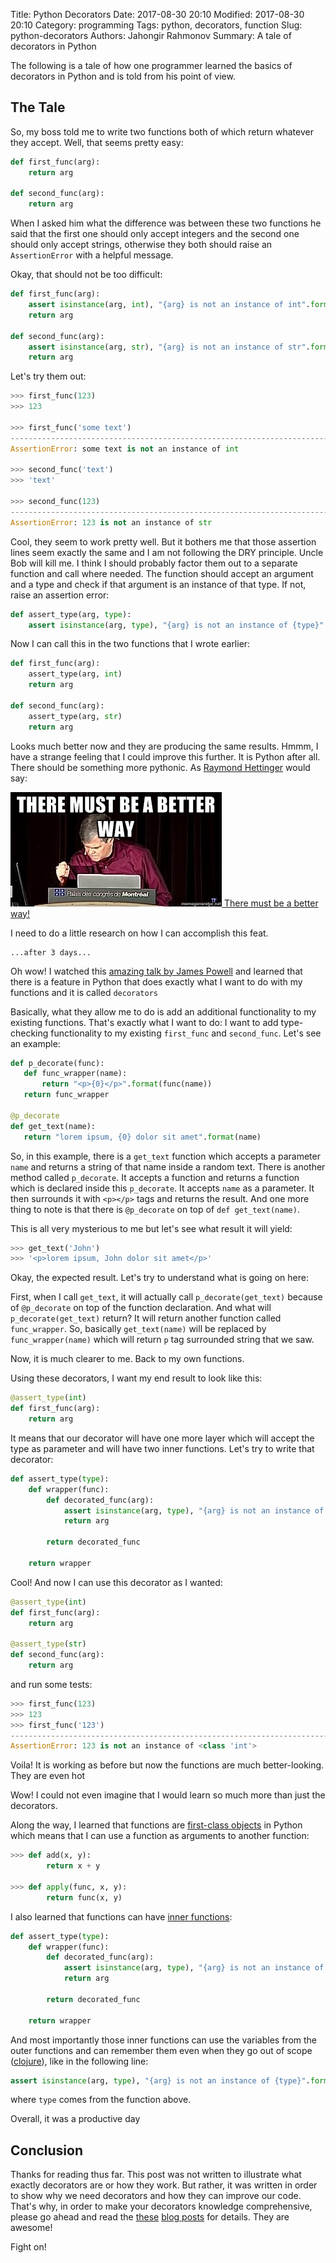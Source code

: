 Title: Python Decorators
Date: 2017-08-30 20:10
Modified: 2017-08-30 20:10
Category: programming
Tags: python, decorators, function
Slug: python-decorators
Authors: Jahongir Rahmonov
Summary: A tale of decorators in Python

The following is a tale of how one programmer learned the basics of decorators in Python and is told from his point of view.

## The Tale
So, my boss told me to write two functions both of which return whatever they accept. Well, that seems pretty easy:

```python
def first_func(arg):
    return arg

def second_func(arg):
    return arg
```
        
When I asked him what the difference was between these two functions he said that the first one should only accept integers and
the second one should only accept strings, otherwise they both should raise an `AssertionError` with a helpful message.

Okay, that should not be too difficult:

```python
def first_func(arg):
    assert isinstance(arg, int), "{arg} is not an instance of int".format(arg=arg)
    return arg
    
def second_func(arg):
    assert isinstance(arg, str), "{arg} is not an instance of str".format(arg=arg)
    return arg
```
        
Let's try them out:

```python
>>> first_func(123)
>>> 123

>>> first_func('some text')
---------------------------------------------------------------------------
AssertionError: some text is not an instance of int

>>> second_func('text')
>>> 'text'

>>> second_func(123)
---------------------------------------------------------------------------
AssertionError: 123 is not an instance of str
```
    
Cool, they seem to work pretty well. But it bothers me that those assertion lines seem exactly the same and I am not following
the DRY principle. Uncle Bob will kill me. I think I should probably factor them out to a separate function and call where needed.
The function should accept an argument and a type and check if that argument is an instance of that type. If not, raise an assertion error:

```python
def assert_type(arg, type):
    assert isinstance(arg, type), "{arg} is not an instance of {type}".format(arg=arg, type=type)
```
        
Now I can call this in the two functions that I wrote earlier:

```python
def first_func(arg):
    assert_type(arg, int)
    return arg
    
def second_func(arg):
    assert_type(arg, str)
    return arg
```
 
Looks much better now and they are producing the same results. Hmmm, I have a strange feeling that I could improve this further. 
It is Python after all. There should be something more pythonic. As [Raymond Hettinger](https://twitter.com/raymondh) would say:
 
<div class="gallery medium">
    <a href="/static/images/post-images/python-decorators/raymondhettinger.jpg" rel="lightbox" title="Raymond Hettinger">
        <img src="/static/images/post-images/python-decorators/raymondhettinger.jpg" alt="Raymond Hettinger">
        <span>There must be a better way!</span>
    </a>
</div> 
 
I need to do a little research on how I can accomplish this feat.
 
    ...after 3 days...
 
Oh wow! I watched this [amazing talk by James Powell](https://www.youtube.com/watch?v=7lmCu8wz8ro) and learned that there is a feature
in Python that does exactly what I want to do with my functions and it is called `decorators` <i class="em em-tada"></i>

Basically, what they allow me to do is add an additional functionality to my existing functions. That's exactly what I want to do: I want
to add type-checking functionality to my existing `first_func` and `second_func`. Let's see an example:

```python
def p_decorate(func):
   def func_wrapper(name):
       return "<p>{0}</p>".format(func(name))
   return func_wrapper

@p_decorate
def get_text(name):
   return "lorem ipsum, {0} dolor sit amet".format(name)
```
   
 
So, in this example, there is a `get_text` function which accepts a parameter `name` and returns a string of that name inside a random text.
There is another method called `p_decorate`. It accepts a function and returns a function which is declared inside this `p_decorate`. It accepts
`name` as a parameter. It then surrounds it with `<p></p>` tags and returns the result. And one more thing to note is that there is
`@p_decorate` on top of `def get_text(name)`.
  
This is all very mysterious to me but let's see what result it will yield:
  
```python
>>> get_text('John')
>>> '<p>lorem ipsum, John dolor sit amet</p>'
```
    
Okay, the expected result. Let's try to understand what is going on here:
    
First, when I call `get_text`, it will actually call `p_decorate(get_text)` because of `@p_decorate` on top of the function declaration.
And what will `p_decorate(get_text)` return? It will return another function called `func_wrapper`. So, basically 
`get_text(name)` will be replaced by `func_wrapper(name)` which will return `p` tag surrounded string that we saw.

Now, it is much clearer to me. Back to my own functions. 

Using these decorators, I want my end result to look like this:

```python
@assert_type(int)
def first_func(arg):
    return arg
```
            
It means that our decorator will have one more layer which will accept the type as parameter and will have two inner functions. Let's 
try to write that decorator:

```python
def assert_type(type):
    def wrapper(func):
        def decorated_func(arg):
            assert isinstance(arg, type), "{arg} is not an instance of {type}".format(arg=arg, type=type)
            return arg
            
        return decorated_func
        
    return wrapper
```
        
Cool! And now I can use this decorator as I wanted:

```python
@assert_type(int)
def first_func(arg):
    return arg
    
@assert_type(str)
def second_func(arg):
    return arg
```
        
and run some tests:
        
```python
>>> first_func(123)
>>> 123
>>> first_func('123')
---------------------------------------------------------------------------
AssertionError: 123 is not an instance of <class 'int'>
```

Voila! It is working as before but now the functions are much better-looking. They are even hot <i class="em em-fire"></i><i class="em em-heart_eyes"></i>

Wow! I could not even imagine that I would learn so much more than just the decorators. 

Along the way, I learned that functions are [first-class objects](https://dbader.org/blog/python-first-class-functions) in Python which means that I can use a function as arguments to another function:

```python
>>> def add(x, y):
        return x + y
        
>>> def apply(func, x, y):
        return func(x, y)
```

I also learned that functions can have [inner functions](http://www.devshed.com/c/a/python/nested-functions-in-python/):

```python
def assert_type(type):
    def wrapper(func):
        def decorated_func(arg):
            assert isinstance(arg, type), "{arg} is not an instance of {type}".format(arg=arg, type=type)
            return arg
            
        return decorated_func
        
    return wrapper
```
        
And most importantly those inner functions can use the variables from the outer functions and can remember them even when 
they go out of scope ([clojure](https://www.programiz.com/python-programming/closure)), like in the following line:

```python
assert isinstance(arg, type), "{arg} is not an instance of {type}".format(arg=arg, type=type)
```
    
where `type` comes from the function above.

Overall, it was a productive day <i class="em em-sunglasses"></i>

## Conclusion
Thanks for reading thus far. This post was not written to illustrate what exactly decorators are or how they work. But rather, it was
written in order to show why we need decorators and how they can improve our code. That's why, in order to make your decorators knowledge
comprehensive, please go ahead and read the [these](http://simeonfranklin.com/blog/2012/jul/1/python-decorators-in-12-steps/) 
[blog posts](https://www.thecodeship.com/patterns/guide-to-python-function-decorators/) for details. They are awesome!

Fight on!